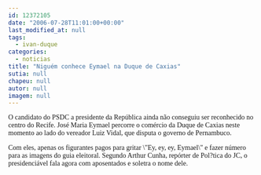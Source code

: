 ```yaml
---
id: 12372105
date: "2006-07-28T11:01:00+00:00"
last_modified_at: null
tags:
  - ivan-duque
categories:
  - noticias
title: "Niguém conhece Eymael na Duque de Caxias"
sutia: null
chapeu: null
autor: null
imagem: null
---
```

<p><P><FONT face=Verdana>O candidato do PSDC a presidente da República ainda não conseguiu ser reconhecido no centro do Recife. José Maria Eymael percorre o comércio da Duque de Caxias neste momento ao lado do vereador Luiz Vidal, que disputa o governo de Pernambuco.</FONT></P></p>
<p><P><FONT face=Verdana>Com eles, apenas os figurantes pagos para gritar \"Ey, ey, ey, Eymael\" e fazer número para as imagens do guia eleitoral. Segundo Arthur Cunha, repórter de Pol?tica do JC, o presidenciável fala agora com aposentados e soletra o nome dele.</FONT></P> </p>
